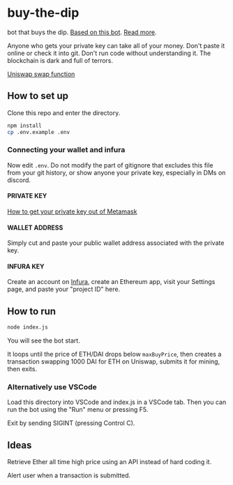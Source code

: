 # buy-the-dip
bot that buys the dip. [Based on this bot](https://github.com/pedrobergamini/uni-sushi-flashloaner). [Read more](https://blog.infura.io/build-a-flash-loan-arbitrage-bot-on-infura-part-ii/).

Anyone who gets your private key can take all of your money. Don't paste it
online or check it into git. Don't run code without understanding it. The
blockchain is dark and full of terrors.

[Uniswap swap function](https://uniswap.org/docs/v2/core-concepts/swaps/)

## How to set up

Clone this repo and enter the directory.

```bash
npm install
cp .env.example .env
```

### Connecting your wallet and infura

Now edit `.env`. Do not modify the part of gitignore that excludes this file
from your git history, or show anyone your private key, especially in DMs on
discord.

#### PRIVATE KEY

[How to get your private key out of Metamask](https://metamask.zendesk.com/hc/en-us/articles/360015289632-How-to-Export-an-Account-Private-Key)

#### WALLET ADDRESS

Simply cut and paste your public wallet address associated with the
private key.

#### INFURA KEY

Create an account on [Infura](https://infura.io/), create an Ethereum app,
visit your Settings page, and paste your "project ID" here.

## How to run

```bash
node index.js
```

You will see the bot start.

It loops until the price of ETH/DAI drops below `maxBuyPrice`, then creates
a transaction swapping 1000 DAI for ETH on Uniswap, submits it for mining,
then exits.

### Alternatively use VSCode

Load this directory into VSCode and index.js in a VSCode tab. Then you can
run the bot using the "Run" menu or pressing F5.

Exit by sending SIGINT (pressing Control C).

## Ideas

Retrieve Ether all time high price using an API instead of hard coding it.

Alert user when a transaction is submitted.
